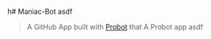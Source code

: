 h# Maniac-Bot
asdf
> A GitHub App built with [Probot](https://github.com/probot/probot) that A Probot app
asdf
